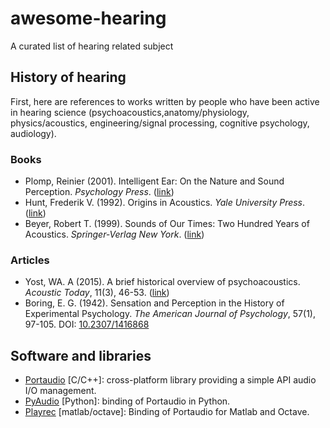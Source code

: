 # awesome-hearing

A curated list of hearing related subject

## History of hearing

First, here are references to works written by people who have been active in
hearing science (psychoacoustics,anatomy/physiology, physics/acoustics,
engineering/signal processing, cognitive psychology, audiology). 

### Books

- Plomp, Reinier (2001). Intelligent Ear: On the Nature and Sound Perception.
  *Psychology Press*. ([link][l3])
- Hunt, Frederik V. (1992). Origins in Acoustics. *Yale University Press*.
  ([link][l4])
- Beyer, Robert T. (1999). Sounds of Our Times: Two Hundred Years of Acoustics.
  *Springer-Verlag New York*. ([link][l5])

### Articles

- Yost, WA. A (2015). A brief historical overview of psychoacoustics.
  *Acoustic Today*, 11(3), 46-53. ([link][l1])
- Boring, E. G. (1942). Sensation and Perception in the History of Experimental
  Psychology. *The American Journal of Psychology*, 57(1), 97-105.
  DOI: [10.2307/1416868][l2]

## Software and libraries

- [Portaudio][l6] [C/C++]: cross-platform library providing a simple API audio I/O
  management.
- [PyAudio][l7] [Python]: binding of Portaudio in Python.
- [Playrec][l8] [matlab/octave]: Binding of Portaudio for Matlab and Octave.

[l1]: http://acousticstoday.org/wp-content/uploads/2015/08/Psychoacoustics-A-Brief-Historical-Overview.pdf 
[l2]: http://www.jstor.org/stable/1416868 
[l3]: https://www.amazon.com/Intelligent-Ear-Nature-Sound-Perception/dp/0805838678
[l4]: https://www.amazon.com/Origins-Acoustics-Science-Antiquity-Newton/dp/0300022204
[l5]: http://www.springer.com/gp/book/9780387984353

[l6]: http://portaudio.com/
[l7]: https://people.csail.mit.edu/hubert/pyaudio/
[l8]: http://www.playrec.co.uk/
